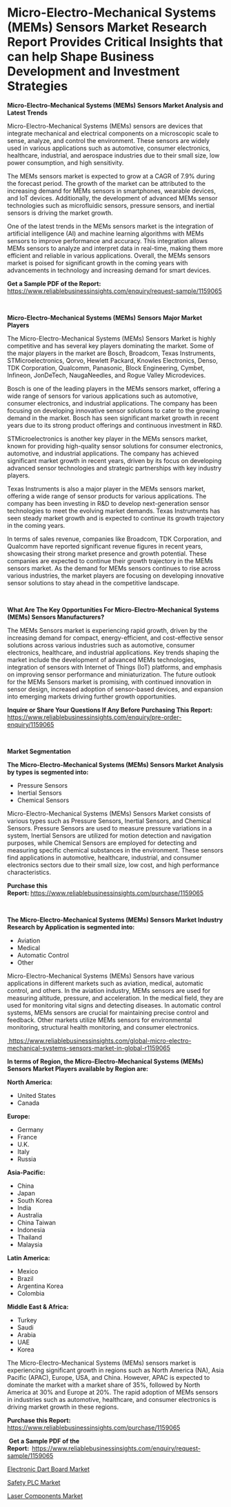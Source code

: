 <p><h1>Micro-Electro-Mechanical Systems (MEMs) Sensors Market Research Report Provides Critical Insights that can help Shape Business Development and Investment Strategies</h1></p><p><strong>Micro-Electro-Mechanical Systems (MEMs) Sensors Market Analysis and Latest Trends</strong></p>
<p><p>Micro-Electro-Mechanical Systems (MEMs) sensors are devices that integrate mechanical and electrical components on a microscopic scale to sense, analyze, and control the environment. These sensors are widely used in various applications such as automotive, consumer electronics, healthcare, industrial, and aerospace industries due to their small size, low power consumption, and high sensitivity.</p><p>The MEMs sensors market is expected to grow at a CAGR of 7.9% during the forecast period. The growth of the market can be attributed to the increasing demand for MEMs sensors in smartphones, wearable devices, and IoT devices. Additionally, the development of advanced MEMs sensor technologies such as microfluidic sensors, pressure sensors, and inertial sensors is driving the market growth.</p><p>One of the latest trends in the MEMs sensors market is the integration of artificial intelligence (AI) and machine learning algorithms with MEMs sensors to improve performance and accuracy. This integration allows MEMs sensors to analyze and interpret data in real-time, making them more efficient and reliable in various applications. Overall, the MEMs sensors market is poised for significant growth in the coming years with advancements in technology and increasing demand for smart devices.</p></p>
<p><strong>Get a Sample PDF of the Report:&nbsp;</strong> <a href="https://www.reliablebusinessinsights.com/enquiry/request-sample/1159065">https://www.reliablebusinessinsights.com/enquiry/request-sample/1159065</a></p>
<p>&nbsp;</p>
<p><strong>Micro-Electro-Mechanical Systems (MEMs) Sensors Major Market Players</strong></p>
<p><p>The Micro-Electro-Mechanical Systems (MEMs) Sensors Market is highly competitive and has several key players dominating the market. Some of the major players in the market are Bosch, Broadcom, Texas Instruments, STMicroelectronics, Qorvo, Hewlett Packard, Knowles Electronics, Denso, TDK Corporation, Qualcomm, Panasonic, Block Engineering, Cymbet, Infineon, JonDeTech, NaugaNeedles, and Rogue Valley Microdevices.</p><p>Bosch is one of the leading players in the MEMs sensors market, offering a wide range of sensors for various applications such as automotive, consumer electronics, and industrial applications. The company has been focusing on developing innovative sensor solutions to cater to the growing demand in the market. Bosch has seen significant market growth in recent years due to its strong product offerings and continuous investment in R&D.</p><p>STMicroelectronics is another key player in the MEMs sensors market, known for providing high-quality sensor solutions for consumer electronics, automotive, and industrial applications. The company has achieved significant market growth in recent years, driven by its focus on developing advanced sensor technologies and strategic partnerships with key industry players.</p><p>Texas Instruments is also a major player in the MEMs sensors market, offering a wide range of sensor products for various applications. The company has been investing in R&D to develop next-generation sensor technologies to meet the evolving market demands. Texas Instruments has seen steady market growth and is expected to continue its growth trajectory in the coming years.</p><p>In terms of sales revenue, companies like Broadcom, TDK Corporation, and Qualcomm have reported significant revenue figures in recent years, showcasing their strong market presence and growth potential. These companies are expected to continue their growth trajectory in the MEMs sensors market. As the demand for MEMs sensors continues to rise across various industries, the market players are focusing on developing innovative sensor solutions to stay ahead in the competitive landscape.</p></p>
<p>&nbsp;</p>
<p><strong>What Are The Key Opportunities For Micro-Electro-Mechanical Systems (MEMs) Sensors Manufacturers?</strong></p>
<p><p>The MEMs Sensors market is experiencing rapid growth, driven by the increasing demand for compact, energy-efficient, and cost-effective sensor solutions across various industries such as automotive, consumer electronics, healthcare, and industrial applications. Key trends shaping the market include the development of advanced MEMs technologies, integration of sensors with Internet of Things (IoT) platforms, and emphasis on improving sensor performance and miniaturization. The future outlook for the MEMs Sensors market is promising, with continued innovation in sensor design, increased adoption of sensor-based devices, and expansion into emerging markets driving further growth opportunities.</p></p>
<p><strong>Inquire or Share Your Questions If Any Before Purchasing This Report:</strong> <a href="https://www.reliablebusinessinsights.com/enquiry/pre-order-enquiry/1159065">https://www.reliablebusinessinsights.com/enquiry/pre-order-enquiry/1159065</a></p>
<p>&nbsp;</p>
<p><strong>Market Segmentation</strong></p>
<p><strong>The Micro-Electro-Mechanical Systems (MEMs) Sensors Market Analysis by types is segmented into:</strong></p>
<p><ul><li>Pressure Sensors</li><li>Inertial Sensors</li><li>Chemical Sensors</li></ul></p>
<p><p>Micro-Electro-Mechanical Systems (MEMs) Sensors Market consists of various types such as Pressure Sensors, Inertial Sensors, and Chemical Sensors. Pressure Sensors are used to measure pressure variations in a system, Inertial Sensors are utilized for motion detection and navigation purposes, while Chemical Sensors are employed for detecting and measuring specific chemical substances in the environment. These sensors find applications in automotive, healthcare, industrial, and consumer electronics sectors due to their small size, low cost, and high performance characteristics.</p></p>
<p><strong>Purchase this Report:&nbsp;</strong><a href="https://www.reliablebusinessinsights.com/purchase/1159065">https://www.reliablebusinessinsights.com/purchase/1159065</a></p>
<p>&nbsp;</p>
<p><strong>The Micro-Electro-Mechanical Systems (MEMs) Sensors Market Industry Research by Application is segmented into:</strong></p>
<p><ul><li>Aviation</li><li>Medical</li><li>Automatic Control</li><li>Other</li></ul></p>
<p><p>Micro-Electro-Mechanical Systems (MEMs) Sensors have various applications in different markets such as aviation, medical, automatic control, and others. In the aviation industry, MEMs sensors are used for measuring altitude, pressure, and acceleration. In the medical field, they are used for monitoring vital signs and detecting diseases. In automatic control systems, MEMs sensors are crucial for maintaining precise control and feedback. Other markets utilize MEMs sensors for environmental monitoring, structural health monitoring, and consumer electronics.</p></p>
<p><a href="https://www.reliablebusinessinsights.com/global-micro-electro-mechanical-systems-sensors-market-in-global-r1159065">&nbsp;https://www.reliablebusinessinsights.com/global-micro-electro-mechanical-systems-sensors-market-in-global-r1159065</a></p>
<p><strong>In terms of Region, the Micro-Electro-Mechanical Systems (MEMs) Sensors Market Players available by Region are:</strong></p>
<p>
    <p> <strong> North America: </strong>
        <ul>
            <li>United States</li>
            <li>Canada</li>
        </ul>
        </p> 
    <p> <strong> Europe: </strong>
        <ul>
            <li>Germany</li>
            <li>France</li>
            <li>U.K.</li>
            <li>Italy</li>
            <li>Russia</li>
        </ul>
        </p> 
    <p> <strong> Asia-Pacific: </strong>
        <ul>
            <li>China</li>
            <li>Japan</li>
            <li>South Korea</li>
            <li>India</li>
            <li>Australia</li>
            <li>China Taiwan</li>
            <li>Indonesia</li>
            <li>Thailand</li>
            <li>Malaysia</li>
        </ul>
        </p> 
    <p> <strong> Latin America: </strong>
        <ul>
            <li>Mexico</li>
            <li>Brazil</li>
            <li>Argentina Korea</li>
            <li>Colombia</li>
        </ul>
        </p> 
    <p> <strong> Middle East & Africa: </strong>
        <ul>
            <li>Turkey</li>
            <li>Saudi</li>
            <li>Arabia</li>
            <li>UAE</li>
            <li>Korea</li>
        </ul>
    </p>
    </p>
<p><p>The Micro-Electro-Mechanical Systems (MEMs) sensors market is experiencing significant growth in regions such as North America (NA), Asia Pacific (APAC), Europe, USA, and China. However, APAC is expected to dominate the market with a market share of 35%, followed by North America at 30% and Europe at 20%. The rapid adoption of MEMs sensors in industries such as automotive, healthcare, and consumer electronics is driving market growth in these regions.</p></p>
<p><strong>Purchase this Report: </strong><a href="https://www.reliablebusinessinsights.com/purchase/1159065">https://www.reliablebusinessinsights.com/purchase/1159065</a></p>
<p>&nbsp;<strong>Get a Sample PDF of the Report:&nbsp;&nbsp;</strong><a href="https://www.reliablebusinessinsights.com/enquiry/request-sample/1159065">https://www.reliablebusinessinsights.com/enquiry/request-sample/1159065</a></p>
<p><strong></strong></p>
<p><p><a href="https://www.linkedin.com/pulse/electronic-dart-board-market-forecasts-trends-impact-analysis-olp3c">Electronic Dart Board Market</a></p><p><a href="https://www.linkedin.com/pulse/global-safety-plc-market-size-expected-experience-cagr-1210-u4phc">Safety PLC Market</a></p><p><a href="https://www.linkedin.com/pulse/laser-components-market-share-new-trends-analysis-its-type-mvwac">Laser Components Market</a></p></p>